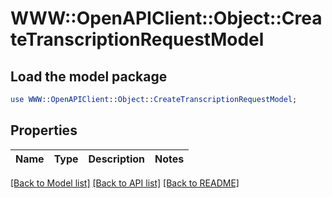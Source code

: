 # WWW::OpenAPIClient::Object::CreateTranscriptionRequestModel

## Load the model package
```perl
use WWW::OpenAPIClient::Object::CreateTranscriptionRequestModel;
```

## Properties
Name | Type | Description | Notes
------------ | ------------- | ------------- | -------------

[[Back to Model list]](../README.md#documentation-for-models) [[Back to API list]](../README.md#documentation-for-api-endpoints) [[Back to README]](../README.md)


